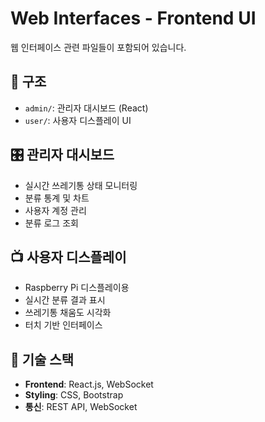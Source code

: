 # Web Interfaces - Frontend UI

웹 인터페이스 관련 파일들이 포함되어 있습니다.

## 📁 구조
- `admin/`: 관리자 대시보드 (React)
- `user/`: 사용자 디스플레이 UI

## 🎛️ 관리자 대시보드
- 실시간 쓰레기통 상태 모니터링
- 분류 통계 및 차트
- 사용자 계정 관리
- 분류 로그 조회

## 📺 사용자 디스플레이
- Raspberry Pi 디스플레이용
- 실시간 분류 결과 표시
- 쓰레기통 채움도 시각화
- 터치 기반 인터페이스

## 🚀 기술 스택
- **Frontend**: React.js, WebSocket
- **Styling**: CSS, Bootstrap
- **통신**: REST API, WebSocket

